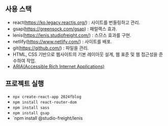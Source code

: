 
## 사용 스택
- react(https://ko.legacy.reactjs.org/) : 사이트를 번들링하고 관리.
- gsap(https://greensock.com/gsap) : 패럴랙스 효과.
- lenis(https://lenis.studiofreight.com/) : 스므스 효과를 구현.
- netlify(https://www.netlify.com/) : 사이트를 배포.
- git(https://github.com/) : 파일을 관리.
- HTML, CSS 기반으로 웹사이트의 기본 레이아웃 설계, 웹 표준 및 웹 접근성을 준수하여 작업.
- [ARIA(Accessible Rich Internet Applications)](https://developer.mozilla.org/en-US/docs/Web/Accessibility/ARIA/Roles)

## 프로젝트 실행
- `npx create-react-app 2024fblog`
- `npm install react-router-dom`
- `npm install sass`
- `npm install gsap`
- `npm install @studio-freight/lenis
